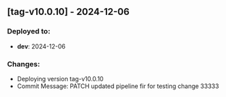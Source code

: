 
## [tag-v10.0.10] - 2024-12-06
### Deployed to:
- **dev**: 2024-12-06
### Changes:
- Deploying version tag-v10.0.10
- Commit Message: PATCH updated pipeline fir for testing change 33333 

